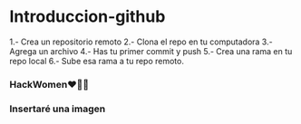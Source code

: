 # Introduccion-github
1.- Crea un repositorio remoto 2.- Clona el repo en tu computadora 3.- Agrega un archivo 4.- Has tu primer commit y push 5.- Crea una rama en tu repo local 6.- Sube esa rama a tu repo remoto.

### HackWomen❤️👩‍💻

### Insertaré una imagen